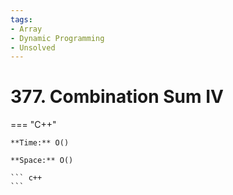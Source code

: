 ```yaml
---
tags:
- Array
- Dynamic Programming
- Unsolved
---
```



# 377. Combination Sum IV

=== "C++"

    **Time:** O()

    **Space:** O()

    ``` c++
    ```